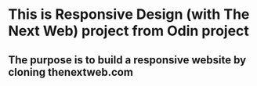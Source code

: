 # This is Responsive Design (with The Next Web) project from Odin project

## The purpose is to build a responsive website by cloning thenextweb.com 
